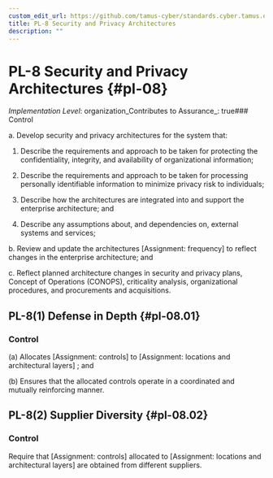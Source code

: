 ```yaml
---
custom_edit_url: https://github.com/tamus-cyber/standards.cyber.tamus.edu/tree/main/static/content/tamus.edu/TAMUS_profile.xml
title: PL-8 Security and Privacy Architectures
description: ""
---
```


# PL-8 Security and Privacy Architectures {#pl-08}

_Implementation Level_: organization_Contributes to Assurance_: true### Control

a. Develop security and privacy architectures for the system that:

1. Describe the requirements and approach to be taken for protecting the confidentiality, integrity, and availability of organizational information;

2. Describe the requirements and approach to be taken for processing personally identifiable information to minimize privacy risk to individuals;

3. Describe how the architectures are integrated into and support the enterprise architecture; and

4. Describe any assumptions about, and dependencies on, external systems and services;

b. Review and update the architectures [Assignment: frequency] to reflect changes in the enterprise architecture; and

c. Reflect planned architecture changes in security and privacy plans, Concept of Operations (CONOPS), criticality analysis, organizational procedures, and procurements and acquisitions.

## PL-8(1) Defense in Depth {#pl-08.01}

### Control

(a) Allocates [Assignment: controls] to [Assignment: locations and architectural layers] ; and

(b) Ensures that the allocated controls operate in a coordinated and mutually reinforcing manner.

## PL-8(2) Supplier Diversity {#pl-08.02}

### Control

Require that [Assignment: controls] allocated to [Assignment: locations and architectural layers] are obtained from different suppliers.


